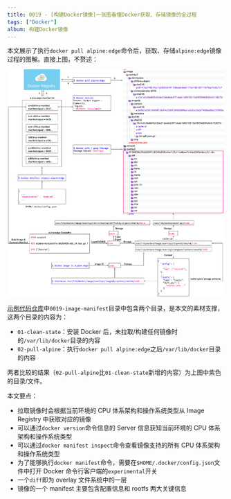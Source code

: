 ```yaml
---
title: 0019 - [构建Docker镜像]一张图看懂Docker获取、存储镜像的全过程
tags: ["Docker"]
album: 构建Docker镜像
---
```


本文展示了执行`docker pull alpine:edge`命令后，获取、存储`alpine:edge`镜像过程的图解。直接上图，不赘述：

![](/assets/images/2019/0019/docker-image-pull-and-store.png)

[示例代码仓库](https://github.com/polybean/polybean)中`0019-image-manifest`目录中包含两个目录，是本文的素材支撑，这两个目录的内容为：

- `01-clean-state`：安装 Docker 后，未拉取/构建任何镜像时的`/var/lib/docker`目录的内容
- `02-pull-alpine`：执行`docker pull alpine:edge`之后`/var/lib/docker`目录的内容

两者比较的结果（`02-pull-alpine`比`01-clean-state`新增的内容）为上图中紫色的目录/文件。

本文要点：

- 拉取镜像时会根据当前环境的 CPU 体系架构和操作系统类型从 Image Registry 中获取对应的镜像
- 可以通过`docker version`命令信息的 Server 信息获知当前环境的 CPU 体系架构和操作系统类型
- 可以通过`docker manifest inspect`命令查看镜像支持的所有 CPU 体系架构和操作系统类型
- 为了能够执行`docker manifest`命令，需要在`$HOME/.docker/config.json`文件中打开 Docker 命令行客户端的`experimental`开关
- 一个`diff`即为 overlay 文件系统中的一层
- 镜像的一个 manifest 主要包含配置信息和 rootfs 两大关键信息
